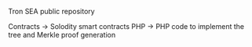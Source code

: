 Tron SEA public repository

Contracts -> Solodity smart contracts
PHP -> PHP code to implement the tree and Merkle proof generation
